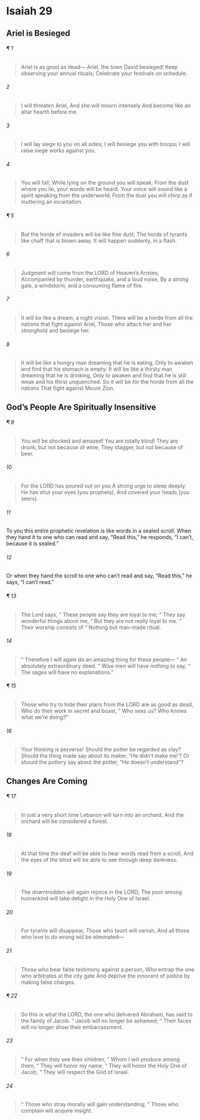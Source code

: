 # Isaiah 29
## Ariel is Besieged
###### ¶ 1
> Ariel is as good as dead—
> Ariel, the town David besieged!
> Keep observing your annual rituals;
> Celebrate your festivals on schedule.
###### 2
> I will threaten Ariel,
> And she will mourn intensely
> And become like an altar hearth before me.
###### 3
> I will lay siege to you on all sides;
> I will besiege you with troops;
> I will raise siege works against you.
###### 4
> You will fall;
> While lying on the ground you will speak;
> From the dust where you lie, your words will be heard.
> Your voice will sound like a spirit speaking from the underworld;
> From the dust you will chirp as if muttering an incantation.
###### ¶ 5
> But the horde of invaders will be like fine dust,
> The horde of tyrants like chaff that is blown away.
> It will happen suddenly, in a flash.
###### 6
> Judgment will come from the LORD of Heaven’s Armies,
> Accompanied by thunder, earthquake, and a loud noise,
> By a strong gale, a windstorm, and a consuming flame of fire.
###### 7
> It will be like a dream, a night vision.
> There will be a horde from all the nations that fight against Ariel,
> Those who attack her and her stronghold and besiege her.
###### 8
> It will be like a hungry man dreaming that he is eating,
> Only to awaken and find that his stomach is empty.
> It will be like a thirsty man dreaming that he is drinking,
> Only to awaken and find that he is still weak and his thirst unquenched.
> So it will be for the horde from all the nations
> That fight against Mount Zion.
## God’s People Are Spiritually Insensitive
###### ¶ 9
> You will be shocked and amazed!
> You are totally blind!
> They are drunk, but not because of wine;
> They stagger, but not because of beer.
###### 10
> For the LORD has poured out on you
> A strong urge to sleep deeply.
> He has shut your eyes (you prophets),
> And covered your heads (you seers).
###### 11
To you this entire prophetic revelation is like words in a sealed scroll. When they hand it to one who can read and say, “Read this,” he responds, “I can’t, because it is sealed.”
###### 12
Or when they hand the scroll to one who can’t read and say, “Read this,” he says, “I can’t read.”
###### ¶ 13
> The Lord says,
>  “ These people say they are loyal to me;
>  “ They say wonderful things about me,
>  “ But they are not really loyal to me.
>  “ Their worship consists of
>  “ Nothing but man-made ritual.
###### 14
>  “ Therefore I will again do an amazing thing for these people—
>  “ An absolutely extraordinary deed.
>  “ Wise men will have nothing to say,
>  “ The sages will have no explanations.”
###### ¶ 15
> Those who try to hide their plans from the LORD are as good as dead,
> Who do their work in secret and boast,
>  “ Who sees us? Who knows what we’re doing?”
###### 16
> Your thinking is perverse!
> Should the potter be regarded as clay?
> Should the thing made say about its maker, “He didn’t make me”?
> Or should the pottery say about the potter, “He doesn’t understand”?
## Changes Are Coming
###### ¶ 17
> In just a very short time
> Lebanon will turn into an orchard,
> And the orchard will be considered a forest.
###### 18
> At that time the deaf will be able to hear words read from a scroll,
> And the eyes of the blind will be able to see through deep darkness.
###### 19
> The downtrodden will again rejoice in the LORD;
> The poor among humankind will take delight in the Holy One of Israel.
###### 20
> For tyrants will disappear,
> Those who taunt will vanish,
> And all those who love to do wrong will be eliminated—
###### 21
> Those who bear false testimony against a person,
> Who entrap the one who arbitrates at the city gate
> And deprive the innocent of justice by making false charges.
###### ¶ 22
> So this is what the LORD, the one who delivered Abraham, has said to the family of Jacob:
>  “ Jacob will no longer be ashamed;
>  “ Their faces will no longer show their embarrassment.
###### 23
>  “ For when they see their children,
>  “ Whom I will produce among them,
>  “ They will honor my name.
>  “ They will honor the Holy One of Jacob;
>  “ They will respect the God of Israel.
###### 24
>  “ Those who stray morally will gain understanding;
>  “ Those who complain will acquire insight.
